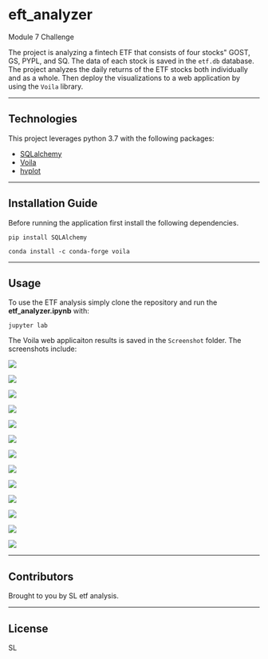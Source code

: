 # eft_analyzer
Module 7 Challenge


The project is analyzing a fintech ETF that consists of four stocks" GOST, GS, PYPL, and SQ. The data of each stock is saved in the `etf.db` database. The project analyzes the daily returns of the ETF stocks both individually and as a whole. Then deploy the visualizations to a web application by using the `Voila` library. 

---

## Technologies

This project leverages python 3.7 with the following packages:

* [SQLalchemy](https://www.sqlalchemy.org/) 
* [Voila](https://voila.readthedocs.io/en/stable/using.html)
* [hvplot](https://hvplot.holoviz.org/) 



---

## Installation Guide

Before running the application first install the following dependencies.

```
pip install SQLAlchemy
```

```
conda install -c conda-forge voila
```



---

## Usage


To use the ETF analysis simply clone the repository and run the **etf_analyzer.ipynb** with:

```
jupyter lab
```

The Voila web applicaiton results is saved in the `Screenshot` folder. The screenshots include:

![  ](Screenshot/1.PNG)


![  ](Screenshot/2.PNG)


![  ](Screenshot/3.PNG)


![  ](Screenshot/4.PNG)


![  ](Screenshot/5.PNG)


![  ](Screenshot/6.PNG)


![  ](Screenshot/7.PNG)


![  ](Screenshot/8.PNG)


![  ](Screenshot/9.PNG)


![  ](Screenshot/10.PNG)


![  ](Screenshot/11.PNG)


![  ](Screenshot/12.PNG)


![  ](Screenshot/13.PNG)

---

## Contributors

Brought to you by SL etf analysis.

---

## License

SL
